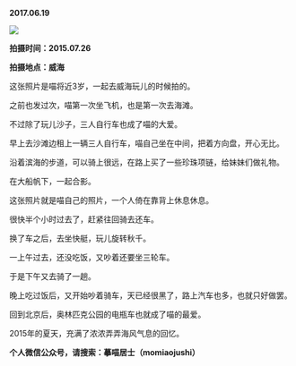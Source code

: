 
          
**2017.06.19**

![](http://imglf0.nosdn.127.net/img/akN2OG9pQ2R6N25oVXBZYTdXUEt4a1A2cytrQW5xK3JDdDdnWEJTSWtxbz0.jpg)


**拍摄时间：2015.07.26**

**拍摄地点：威海**

这张照片是喵将近3岁，一起去威海玩儿的时候拍的。

之前也发过次，喵第一次坐飞机，也是第一次去海滩。

不过除了玩儿沙子，三人自行车也成了喵的大爱。

早上去沙滩边租上一辆三人自行车，喵自己坐在中间，把着方向盘，开心无比。

沿着滨海的步道，可以骑上很远，在路上买了一些珍珠项链，给妹妹们做礼物。

在大船帆下，一起合影。

这张照片就是喵自己的照片，一个人倚在靠背上休息休息。

很快半个小时过去了，赶紧往回骑去还车。

换了车之后，去坐快艇，玩儿旋转秋千。

一上午过去，还没吃饭，又吵着还要坐三轮车。

于是下午又去骑了一趟。

晚上吃过饭后，又开始吵着骑车，天已经很黑了，路上汽车也多，也就只好做罢。

回到北京后，奥林匹克公园的电瓶车也就成了喵的最爱。

2015年的夏天，充满了浓浓弄弄海风气息的回忆。


**个人微信公众号，请搜索：摹喵居士（momiaojushi）**

        